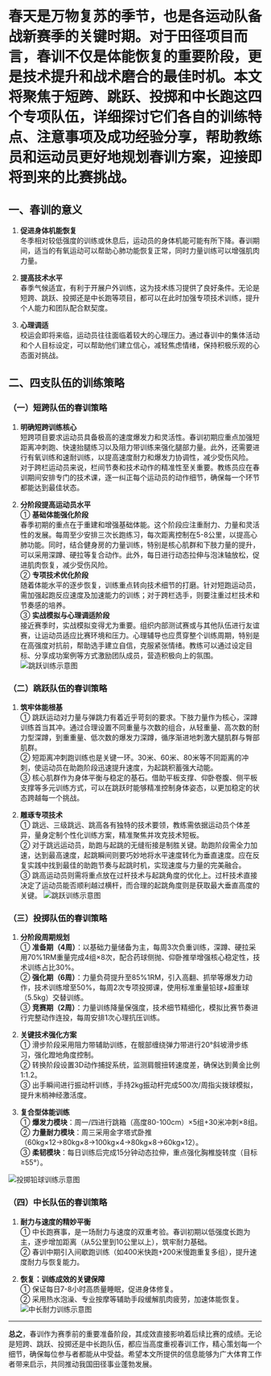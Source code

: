 # 春天是万物复苏的季节，也是各运动队备战新赛季的关键时期。对于田径项目而言，春训不仅是体能恢复的重要阶段，更是技术提升和战术磨合的最佳时机。本文将聚焦于短跨、跳跃、投掷和中长跑这四个专项队伍，详细探讨它们各自的训练特点、注意事项及成功经验分享，帮助教练员和运动员更好地规划春训方案，迎接即将到来的比赛挑战。

## 一、春训的意义

1. **促进身体机能恢复**  
   冬季相对较低强度的训练或休息后，运动员的身体机能可能有所下降。春训期间，适当的有氧运动可以帮助心肺功能恢复正常，同时力量训练可以增强肌肉力量。

2. **提高技术水平**  
   春季气候适宜，有利于开展户外训练，这为技术练习提供了良好条件。无论是短跨、跳跃、投掷还是中长跑等项目，都可以在此时加强专项技术训练，提升个人能力和团队配合默契度。

3. **心理调适**  
   校运会即将来临，运动员往往面临着较大的心理压力。通过春训中的集体活动和个人目标设定，可以帮助他们建立信心，减轻焦虑情绪，保持积极乐观的心态面对挑战。

## 二、四支队伍的训练策略

### （一）短跨队伍的春训策略

1. **明确短跨训练核心**  
   短跨项目要求运动员具备极高的速度爆发力和灵活性。春训初期应重点加强短距离冲刺跑、快速抬腿练习以及阻力带训练来强化腿部力量。此外，还需要进行有氧训练和速耐训练，以提高速度耐力和爆发力协调性，减少受伤风险。  
   对于跨栏运动员来说，栏间节奏和技术动作的精准性至关重要。教练员应在春训期间安排专门的技术课，逐一纠正每个运动员的动作细节，确保每一个环节都能达到最佳状态。

2. **分阶段提高运动员水平**  
   ① **基础体能强化阶段**  
      春季初期的重点在于重建和增强基础体能。这个阶段应注重耐力、力量和灵活性的发展。每周至少安排三次长跑练习，每次距离控制在5-8公里，以提高心肺功能。同时，结合健身房的力量训练，特别是核心肌群和下肢力量的提升，可以采用深蹲、硬拉等复合动作。此外，每日进行动态拉伸与泡沫轴放松，促进肌肉恢复，减少受伤风险。  
   ② **专项技术优化阶段**  
      随着体能水平的逐步恢复，训练重点转向技术细节的打磨。针对短跑运动员，需加强起跑反应速度及加速能力的训练；对于跨栏选手，则要注重过栏技术和节奏感的培养。  
   ③ **实战模拟与心理调适阶段**  
      接近赛季时，实战模拟变得尤为重要。组织内部测试赛或与其他队伍进行友谊赛，让运动员适应比赛环境和压力。心理辅导也应贯穿整个训练周期，特别是在高强度对抗前，帮助选手建立自信，克服紧张情绪。教练可以通过设定目标、分享成功案例等方式激励团队成员，营造积极向上的氛围。
![跳跃训练示意图](https://pic2.zhimg.com/v2-559c7e0754c897e4be068deafd054efb_1440w.jpg)

### （二）跳跃队伍的春训策略

1. **筑牢体能根基**  
   ① 跳跃运动对力量与弹跳力有着近乎苛刻的要求。下肢力量作为核心，深蹲训练首当其冲。通过合理设置不同重量与次数的组合，从轻重量、高次数的耐力型深蹲，到重重量、低次数的爆发力深蹲，循序渐进地刺激大腿肌群与臀部肌群。  
   ② 短距离冲刺跑训练也是关键一环。30米、60米、80米等不同距离的冲刺，使运动员在助跑阶段迅速提升速度，为起跳积蓄强大动能。  
   ③ 核心肌群作为身体平衡与稳定的基石。借助平板支撑、仰卧卷腹、侧平板支撑等多元训练方式，可以在跳跃时能够精准控制身体姿态，以更加稳定的状态跨越每一个挑战。

2. **雕琢专项技术**  
   ① 跳远、三级跳远、跳高各有独特的技术要领，教练需依据运动员个体差异，量身定制个性化训练方案，精准聚焦并攻克技术短板。  
   ② 对于跳远运动员，助跑与起跳的无缝衔接是制胜关键。助跑阶段需全力加速，达到最高速度，起跳瞬间则要巧妙地将水平速度转化为垂直速度。应在反复实践中找到最佳的助跑节奏与起跳时机，实现速度与力量的完美融合。  
   ③ 跳高运动员则需将重点放在过杆技术与起跳角度的优化上。过杆技术直接决定了运动员能否顺利越过横杆，而合理的起跳角度则是获取最大垂直高度的关键。
![跳跃训练示意图](https://pic2.zhimg.com/v2-d66329c19b09016a0903bcb1445258a3_1440w.jpg)

### （三）投掷队伍的春训策略

1. **分阶段周期规划**  
   ① **准备期（4周）**：以基础力量储备为主，每周3次负重训练，深蹲、硬拉采用70%1RM重量完成4组×8次，配合药球侧抛、仰卧推举增强核心稳定性，技术训练占比30%。  
   ② **强化期（6周）**：力量负荷提升至85%1RM，引入高翻、抓举等爆发力动作，技术训练增至50%，每周2次专项投掷课，使用标准重量铅球+超重球（5.5kg）交替训练。  
   ③ **竞赛期（2周）**：力量训练降量保强度，技术细节精细化，模拟比赛节奏进行完整动作连投，每周安排1次心理抗压训练。

2. **关键技术强化方案**  
   ① 滑步阶段采用阻力带辅助训练，在髋部缠绕弹力带进行20°斜坡滑步练习，强化蹬地角度控制。  
   ② 转换阶段设置3D动作捕捉系统，监测肩髋扭转速度差，确保达到黄金比例1:1.2。  
   ③ 出手瞬间进行振动杆训练，手持2kg振动杆完成500次/周指尖拨球模拟，提升末梢神经激活度。

3. **复合型体能训练**  
   ① **爆发力模块**：周一/四进行跳箱（高度80-100cm）×5组+30米冲刺×8组。  
   ② **力量耐力模块**：周三采用金字塔式卧推（60kg×12→80kg×8→100kg×4→80kg×8→60kg×12）。  
   ③ **柔韧模块**：每日训练后完成15分钟动态拉伸，重点强化胸椎旋转度（目标≥55°）。

![投掷铅球训练示意图](https://pic3.zhimg.com/v2-fa6fe76460033d620ec343a540059a1a_1440w.jpg)

### （四）中长队伍的春训策略

1. **耐力与速度的精妙平衡**  
   ① 中长跑赛事，是一场耐力与速度的双重考验。春训初期以低强度长跑为主，逐步增加距离（从5公里到10公里以上），筑牢耐力基础。  
   ② 春训中期引入间歇跑训练（如400米快跑+200米慢跑重复多组），提升速度耐力与恢复能力。

2. **恢复：训练成效的关键保障**  
   ① 保证每日7-8小时高质量睡眠，促进身体修复。  
   ② 采用热水泡澡、专业按摩等辅助手段缓解肌肉疲劳，加速体能恢复。
![中长耐力训练示意图](https://pic3.zhimg.com/v2-041c26229181dc771b224a1a7423d6ac_1440w.jpg)

---

**总之**，春训作为赛季前的重要准备阶段，其成效直接影响着后续比赛的成绩。无论是短跨、跳跃、投掷还是中长跑队伍，都应当高度重视春训工作，精心策划每一个细节，确保每位参与者都能从中受益。希望本文所提供的信息能够为广大体育工作者带来启示，共同推动我国田径事业蓬勃发展。
